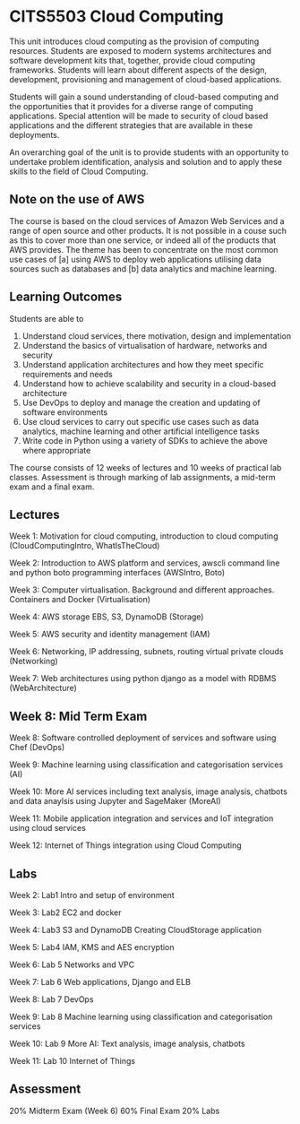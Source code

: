 # CITS5503 Cloud Computing

This unit introduces cloud computing as the provision of computing resources. Students are exposed to modern systems architectures and software development kits that, together, provide cloud computing frameworks. Students will learn about different aspects of the design, development, provisioning and management of cloud-based applications. 

Students will gain a sound understanding of cloud-based computing and the opportunities that it provides for a diverse range of computing applications. Special attention will be made to security of cloud based applications and the different strategies that are available in these deployments. 

An overarching goal of the unit is to provide students with an opportunity to undertake problem identification, analysis and solution and to apply these skills to the field of Cloud Computing.

## Note on the use of AWS

The course is based on the cloud services of Amazon Web Services and a range of open source and other products. It is not possible in a couse such as this to cover more than one service, or indeed all of the products that AWS provides. The theme has been to concentrate on the most common use cases of [a] using AWS to deploy web applications utilising data sources such as databases and [b] data analytics and machine learning.
 
## Learning Outcomes 

Students are able to

1. Understand cloud services, there motivation, design and implementation
2. Understand the basics of virtualisation of hardware, networks and security
3. Understand application architectures and how they meet specific requirements and needs
4. Understand how to achieve scalability and security in a cloud-based architecture
5. Use DevOps to deploy and manage the creation and updating of software environments
6. Use cloud services to carry out specific use cases such as data analytics, machine learning and other artificial intelligence tasks
7. Write code in Python using a variety of SDKs to achieve the above where appropriate

The course consists of 12 weeks of lectures and 10 weeks of practical lab classes. Assessment is through marking of lab assignments, a mid-term exam and a final exam.

## Lectures

Week 1: Motivation for cloud computing, introduction to cloud computing (CloudComputingIntro, WhatIsTheCloud)

Week 2: Introduction to AWS platform and services, awscli command line and python boto programming interfaces  (AWSIntro, Boto)

Week 3: Computer virtualisation. Background and different approaches. Containers and Docker (Virtualisation)

Week 4: AWS storage EBS, S3, DynamoDB (Storage)

Week 5: AWS security and identity management (IAM)

Week 6: Networking, IP addressing, subnets, routing virtual private clouds (Networking)

Week 7: Web architectures using python django as a model with RDBMS (WebArchitecture)

## Week 8: Mid Term Exam

Week 8: Software controlled deployment of services and software using Chef (DevOps)

Week 9: Machine learning using classification and categorisation services (AI)

Week 10: More AI services including text analysis, image analysis, chatbots and data anaylsis using Jupyter and SageMaker (MoreAI)

Week 11: Mobile application integration and services and IoT integration using cloud services

Week 12: Internet of Things integration using Cloud Computing

## Labs

Week 2: Lab1 Intro and setup of environment

Week 3: Lab2 EC2 and docker

Week 4: Lab3 S3 and DynamoDB Creating CloudStorage application

Week 5: Lab4 IAM, KMS and AES encryption

Week 6: Lab 5 Networks and VPC

Week 7: Lab 6 Web applications, Django and ELB

Week 8: Lab 7 DevOps

Week 9: Lab 8 Machine learning using classification and categorisation services

Week 10: Lab 9 More AI: Text analysis, image analysis, chatbots

Week 11: Lab 10 Internet of Things


## Assessment 

20% Midterm Exam (Week 6)
60% Final Exam
20% Labs 

